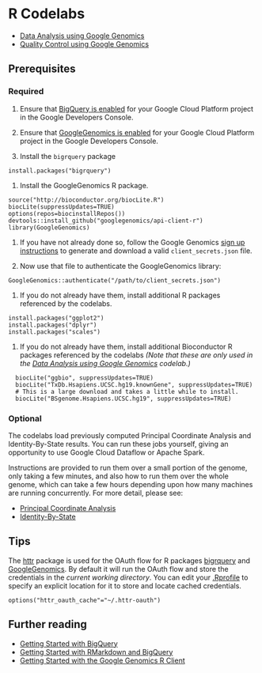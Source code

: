 # R Codelabs

* [Data Analysis using Google Genomics](./1000Genomes-BRCA1-analysis)
* [Quality Control using Google Genomics](./PlatinumGenomes-QC)

## Prerequisites

### Required
1. Ensure that [BigQuery is enabled](https://console.developers.google.com/flows/enableapi?apiid=bigquery)
   for your Google Cloud Platform project in the Google Developers Console.

1. Ensure that [GoogleGenomics is enabled](https://console.developers.google.com/flows/enableapi?apiid=genomics)
   for your Google Cloud Platform project in the Google Developers Console.

1. Install the `bigrquery` package
  ```
  install.packages("bigrquery")
  ```
  
1. Install the GoogleGenomics R package. 
  ```
  source("http://bioconductor.org/biocLite.R") 
  biocLite(suppressUpdates=TRUE) 
  options(repos=biocinstallRepos())
  devtools::install_github("googlegenomics/api-client-r")
  library(GoogleGenomics)
  ```
  
1. If you have not already done so, follow the Google Genomics [sign up instructions](https://cloud.google.com/genomics/install-genomics-tools#authenticate) to generate and download a valid ``client_secrets.json`` file.

1. Now use that file to authenticate the GoogleGenomics library:
  ```
  GoogleGenomics::authenticate("/path/to/client_secrets.json")
  ```

1. If you do not already have them, install additional R packages referenced by the codelabs.
  ```
  install.packages("ggplot2")
  install.packages("dplyr")
  install.packages("scales")
  ```

1. If you do not already have them, install additional Bioconductor R packages referenced by the codelabs _(Note that these are only used in the [Data Analysis using Google Genomics](./1000Genomes-BRCA1-analysis) codelab.)_
```
  biocLite("ggbio", suppressUpdates=TRUE)
  biocLite("TxDb.Hsapiens.UCSC.hg19.knownGene", suppressUpdates=TRUE)
  # This is a large download and takes a little while to install.
  biocLite("BSgenome.Hsapiens.UCSC.hg19", suppressUpdates=TRUE)
```

### Optional

The codelabs load previously computed Principal Coordinate Analysis and Identity-By-State results.  You can run these jobs yourself, giving an opportunity to use Google Cloud Dataflow or Apache Spark.

Instructions are provided to run them over a small portion of the genome, only taking a few minutes, and also how to run them over the whole genome, which can take a few hours depending upon how many machines are running concurrently. For more detail, please see:
   * [Principal Coordinate Analysis](http://googlegenomics.readthedocs.org/en/latest/use_cases/compute_principal_coordinate_analysis/index.html)
   * [Identity-By-State](http://googlegenomics.readthedocs.org/en/latest/use_cases/compute_identity_by_state/index.html)


## Tips

The [httr](https://github.com/hadley/httr) package is used for the OAuth flow for R packages [bigrquery](https://github.com/hadley/bigrquery) and [GoogleGenomics](https://github.com/googlegenomics/api-client-r).  By default it will run the OAuth flow and store the credentials in the _current working directory_.  You can edit your [.Rprofile](http://www.statmethods.net/interface/customizing.html) to specify an explicit location for it to store and locate cached credentials.
```
options("httr_oauth_cache"="~/.httr-oauth")
```

## Further reading
* [Getting Started with BigQuery](https://github.com/googlegenomics/getting-started-bigquery)
* [Getting Started with RMarkdown and BigQuery](https://github.com/googlegenomics/getting-started-bigquery/tree/master/RMarkdown)
* [Getting Started with the Google Genomics R Client](https://github.com/googlegenomics/api-client-r)
